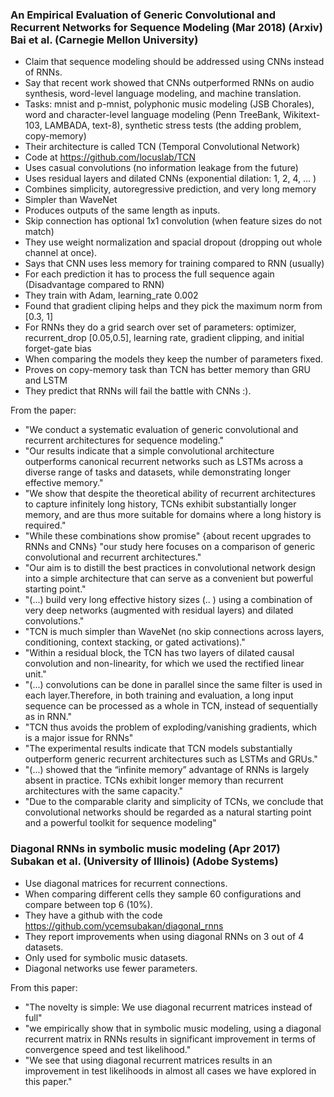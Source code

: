 ### An Empirical Evaluation of Generic Convolutional and Recurrent Networks for Sequence Modeling (Mar 2018) (Arxiv) Bai et al. (Carnegie Mellon University)
- Claim that sequence modeling should be addressed using CNNs instead of RNNs.
- Say that recent work showed that CNNs outperformed RNNs on audio synthesis, word-level language modeling, and machine translation.
- Tasks: mnist and p-mnist, polyphonic music modeling (JSB Chorales), word and character-level language modeling (Penn TreeBank, Wikitext-103, LAMBADA, text-8), synthetic stress tests (the adding problem, copy-memory)
- Their architecture is called TCN (Temporal Convolutional Network)
- Code at https://github.com/locuslab/TCN
- Uses casual convolutions (no information leakage from the future)
- Uses residual layers and dilated CNNs (exponential dilation: 1, 2, 4, ... )
- Combines simplicity, autoregressive prediction, and very long memory
- Simpler than WaveNet
- Produces outputs of the same length as inputs.
- Skip connection has optional 1x1 convolution (when feature sizes do not match)
- They use weight normalization and spacial dropout (dropping out whole channel at once).
- Says that CNN uses less memory for training compared to RNN (usually)
- For each prediction it has to process the full sequence again (Disadvantage compared to RNN) 
- They train with Adam, learning_rate 0.002 
- Found that gradient cliping helps and they pick the maximum norm from [0.3, 1]
- For RNNs they do a grid search over set of parameters: optimizer, recurrent_drop [0.05,0.5], learning rate, gradient clipping, and initial forget-gate bias
- When comparing the models they keep the number of parameters fixed.
- Proves on copy-memory task than TCN has better memory than GRU and LSTM
- They predict that RNNs will fail the battle with CNNs :).

From the paper:
- "We conduct a systematic evaluation of generic convolutional and recurrent architectures for sequence modeling."
- "Our results indicate that a simple convolutional architecture outperforms canonical recurrent networks such as LSTMs across a diverse range of tasks and datasets, while demonstrating longer effective memory."
- "We show that despite the theoretical ability of recurrent architectures to capture infinitely long history, TCNs exhibit substantially longer memory, and are thus more suitable for domains where a long history is required."
- "While these combinations show promise" {about recent upgrades to RNNs and CNNs} "our study here focuses on a comparison of generic convolutional and recurrent architectures."
- "Our aim is to distill the best practices  in  convolutional  network  design  into  a  simple architecture that can serve as a convenient but powerful starting point."
- "(...) build very long effective history sizes (.. ) using a combination of very deep networks (augmented with residual layers) and dilated convolutions."
- "TCN is much simpler than WaveNet (no skip connections across layers, conditioning, context stacking, or gated activations)."
- "Within a residual block, the TCN has two layers of dilated causal convolution and non-linearity, for which we used the rectified linear unit."
- "(...) convolutions can be done in parallel since the same filter is used in each layer.Therefore, in both training and evaluation, a long input sequence can be processed as a whole in TCN, instead of sequentially as in RNN."
- "TCN thus avoids the problem of exploding/vanishing gradients, which is a major issue for RNNs"
- "The experimental results indicate that TCN models substantially outperform generic recurrent architectures such as LSTMs and GRUs."
- "(...) showed that the “infinite memory” advantage of RNNs is largely absent in practice. TCNs exhibit longer memory than recurrent architectures with the same capacity."
- "Due to the comparable clarity and simplicity of TCNs, we conclude that convolutional networks should be regarded as a natural starting point and a powerful toolkit for sequence modeling"

### Diagonal RNNs in symbolic music modeling (Apr 2017) Subakan et al. (University of Illinois) (Adobe Systems)

- Use diagonal matrices for recurrent connections.
- When comparing different cells they sample 60 configurations and compare between top 6 (10%).
- They have a github with the code https://github.com/ycemsubakan/diagonal_rnns
- They report improvements when using diagonal RNNs on 3 out of 4 datasets.
- Only used for symbolic music datasets.
- Diagonal networks use fewer parameters.

From this paper:
- "The novelty is simple: We use diagonal recurrent matrices instead of full"
- "we empirically show that in symbolic music modeling, using a diagonal recurrent matrix in RNNs results in significant improvement in terms of convergence speed and test likelihood."
- "We see that using diagonal recurrent matrices results in an improvement in test likelihoods in almost all cases we have explored in this paper."

